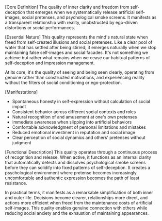 [Core Definition]
The quality of inner clarity and freedom from self-deception that emerges when we systematically release artificial self-images, social pretenses, and psychological smoke screens. It manifests as a transparent relationship with reality, unobstructed by ego-driven distortions or social performances.

[Essential Nature]
This quality represents the mind's natural state when freed from self-created illusions and social pretenses. Like a clear pool of water that has settled after being stirred, it emerges naturally when we stop maintaining false self-images and social facades. It's not something we achieve but rather what remains when we cease our habitual patterns of self-deception and impression management.

At its core, it's the quality of seeing and being seen clearly, operating from genuine rather than constructed motivations, and experiencing reality without the filters of social conditioning or ego-protection.

[Manifestations]
- Spontaneous honesty in self-expression without calculation of social impact
- Consistent behavior across different social contexts and roles
- Natural recognition of and amusement at one's own pretenses
- Immediate awareness when slipping into artificial behaviors
- Comfortable acknowledgment of personal limitations and mistakes
- Reduced emotional investment in reputation and social image
- Clear perception of social dynamics and others' pretenses without judgment

[Functional Description]
This quality operates through a continuous process of recognition and release. When active, it functions as an internal clarity that automatically detects and dissolves psychological smoke screens before they can solidify into fixed patterns of self-deception. It creates a psychological environment where pretense becomes increasingly uncomfortable and authentic expression becomes the path of least resistance.

In practical terms, it manifests as a remarkable simplification of both inner and outer life. Decisions become clearer, relationships more direct, and actions more efficient when freed from the maintenance costs of artificial self-images. This quality enables genuine connection with others while reducing social anxiety and the exhaustion of maintaining appearances.